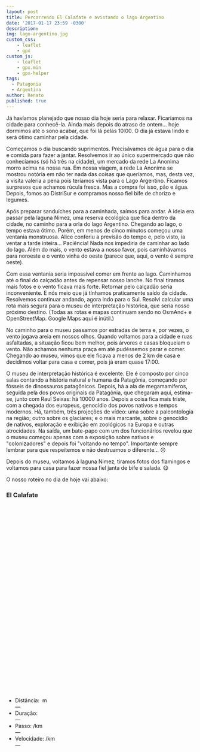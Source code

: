 ```yaml
---
layout: post
title: Percorrendo El Calafate e avistando o lago Argentino
date: '2017-01-17 23:59 -0300'
description: 
img: lago-argentino.jpg
custom_css:
    - leaflet
    - gpx
custom_js:
    - leaflet
    - gpx.min
    - gpx-helper
tags:
  - Patagonia
  - Argentina
author: Renato
published: true
---
```


Já havíamos planejado que nosso dia hoje seria para relaxar. Ficaríamos na
cidade para conhecê-la.  Ainda mais depois do atraso de ontem... hoje dormimos
até o sono acabar, que foi lá pelas 10:00. O dia já estava lindo e será ótimo
caminhar pela cidade. 

Começamos o dia buscando suprimentos. Precisávamos de água para o dia e comida
para fazer a jantar. Resolvemos ir ao único supermercado que não conhecíamos
(só há três na cidade), um mercado da rede La Anonima morro acima na nossa rua.
Em nossa viagem, a rede La Anonima se mostrou notória em não ter nada das
coisas que queríamos, mas, desta vez, a visita valeria a pena pois teríamos
vista para o Lago Argentino. Ficamos surpresos que achamos rúcula fresca. Mas
a compra foi isso, pão e água. Depois, fomos ao DistriSur e compramos nosso
fiel bife de chorizo e legumes.

Após preparar sanduíches para a caminhada, saímos para andar. A ideia era
passar pela laguna Nimez, uma reserva ecológica que fica dentro da cidade, no
caminho para a orla do lago Argentino. Chegando ao lago, o tempo estava ótimo.
Porém, em menos de cinco minutos começou uma ventania monstruosa. Alice
conferiu a previsão do tempo e, pelo visto, ia ventar a tarde inteira...
Paciência! Nada nos impediria de caminhar ao lado do lago. Além do mais,
o vento estava a nosso favor, pois caminhávamos para noroeste e o vento vinha
do oeste (parece que, aqui, o vento é sempre oeste).

Com essa ventania seria impossível comer em frente ao lago. Caminhamos até
o final do calçadão antes de repensar nosso lanche. No final tiramos mais fotos
e o vento ficava mais forte. Retornar pelo calçadão seria inconveniente. E nós
meio que já tínhamos praticamente saído da cidade. Resolvemos continuar
andando, agora indo para o Sul. Resolvi calcular uma rota mais segura para
o museu de interpretação histórica, que seria nosso próximo destino. (Todas as
rotas e mapas continuam sendo no OsmAnd+ e OpenStreetMap. Google Maps aqui
é inútil.)

No caminho para o museu passamos por estradas de terra e, por vezes, o vento
jogava areia em nossos olhos. Quando voltamos para a cidade e ruas asfaltadas,
a situação ficou bem melhor, pois árvores e casas bloqueiam o vento. Não
achamos nenhuma praça em até pudéssemos parar e comer. Chegando ao museu, vimos
que ele ficava a menos de 2 km de casa e decidimos voltar para casa e comer,
pois já eram quase 17:00.

O museu de interpretação histórica é excelente. Ele é composto por cinco salas
contando a história natural e humana da Patagônia, começando por fósseis de
dinossauros patagônicos. Depois, há a ala de megamamíferos, seguida pela dos
povos originais da Patagônia, que chegaram aqui, estima-se, junto com Raul
Seixas: há 10000 anos. Depois a coisa fica mais triste, com a chegada dos
europeus, genocídio dos povos nativos e tempos modernos. Há, também, três
projeções de vídeo: uma sobre a paleontologia na região; outro sobre os
glaciares; e o mais marcante, sobre o genocídio de nativos, exploração
e exibição em zoológicos na Europa e outras atrocidades. Na saída, um bate-papo
com um dos funcionários revelou que o museu começou apenas com a exposição
sobre nativos e "colonizadores" e depois foi "voltando no tempo". Importante
sempre lembrar para que respeitemos e não destruamos o diferente...  😞

Depois do museu, voltamos à laguna Nimez, tiramos fotos dos flamingos
e voltamos para casa para fazer nossa fiel janta de bife e salada. 😋

O nosso roteiro no dia de hoje vai abaixo:

<div class="gpx" id="gpx">
 <h3>El Calafate</h3>
 <span class="start"></span>

 <div id="map" class="map leaflet-container" style="height: 500px; position:relative;"></div>

 <ul class="info">
  <li>Distância:&nbsp;<span class="distance"></span>&nbsp;m</li>&mdash; 
  <li>Duração:&nbsp;<span class="duration"></span></li>&mdash; 
  <li>Passo:&nbsp;<span class="pace"></span>/km</li>&mdash; 
  <li>Velocidade:&nbsp;<span class="speed"></span>/km</li>&mdash;
 </ul>
</div>

<script>
    var gpx = '{{site.baseurl}}/assets/gpx/2018-01-17-el-calafate.gpx';
    display_gpx('gpx', 'map', gpx);
</script>

